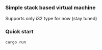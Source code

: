### Simple stack based virtual machine
Supports only i32 type for now (stay tuned)

### Quick start
```bash
cargo run
```
